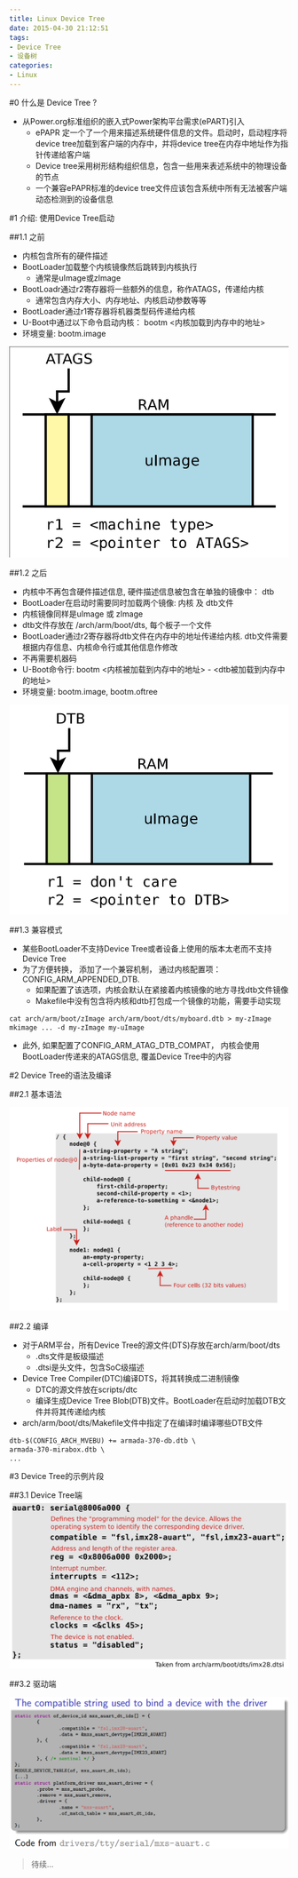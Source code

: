 ```yaml
---
title: Linux Device Tree
date: 2015-04-30 21:12:51
tags:
- Device Tree
- 设备树
categories:
- Linux
---
```


#0 什么是 Device Tree ?

* 从Power.org标准组织的嵌入式Power架构平台需求(ePART)引入
  * ePAPR 定一个了一个用来描述系统硬件信息的文件。启动时，启动程序将device tree加载到客户端的内存中，并将device tree在内存中地址作为指针传递给客户端
  * Device tree采用树形结构组织信息，包含一些用来表述系统中的物理设备的节点
  * 一个兼容ePAPR标准的device tree文件应该包含系统中所有无法被客户端动态检测到的设备信息

#1 介绍: 使用Device Tree启动

##1.1 之前

* 内核包含所有的硬件描述
* BootLoader加载整个内核镜像然后跳转到内核执行
  * 通常是uImage或zImage
* BootLoadr通过r2寄存器将一些额外的信息，称作ATAGS，传递给内核
  * 通常包含内存大小、内存地址、内核启动参数等等
* BootLoader通过r1寄存器将机器类型码传递给内核
* U-Boot中通过以下命令启动内核： bootm <内核加载到内存中的地址>
* 环境变量: bootm.image

![启动方式1](/images/2015-04-30/5f2dc406420db327698a1e3c8fff4.png)

##1.2 之后

* 内核中不再包含硬件描述信息, 硬件描述信息被包含在单独的镜像中： dtb
* BootLoader在启动时需要同时加载两个镜像: 内核 及 dtb文件
* 内核镜像同样是uImage 或 zImage
* dtb文件存放在 <kernel>/arch/arm/boot/dts, 每个板子一个文件
* BootLoader通过r2寄存器将dtb文件在内存中的地址传递给内核. dtb文件需要根据内存信息、内核命令行或其他信息作修改
* 不再需要机器码
* U-Boot命令行: bootm <内核被加载到内存中的地址> - <dtb被加载到内存中的地址>
* 环境变量: bootm.image, bootm.oftree

![启动方式2](/images/2015-04-30/a3a8187d30eb4e5085cf12cccacb6.png)

##1.3 兼容模式

* 某些BootLoader不支持Device Tree或者设备上使用的版本太老而不支持Device Tree
* 为了方便转换， 添加了一个兼容机制， 通过内核配置项： CONFIG_ARM_APPENDED_DTB.
  * 如果配置了该选项，内核会默认在紧接着内核镜像的地方寻找dtb文件镜像
  * Makefile中没有包含将内核和dtb打包成一个镜像的功能，需要手动实现
```
cat arch/arm/boot/zImage arch/arm/boot/dts/myboard.dtb > my-zImage
mkimage ... -d my-zImage my-uImage
```
* 此外, 如果配置了CONFIG_ARM_ATAG_DTB_COMPAT， 内核会使用BootLoader传递来的ATAGS信息, 覆盖Device Tree中的内容


#2 Device Tree的语法及编译

##2.1 基本语法

![dts语法](/images/2015-04-30/c57062f6ff3456416f7e1143822bb.png)

##2.2 编译

* 对于ARM平台，所有Device Tree的源文件(DTS)存放在arch/arm/boot/dts
    * .dts文件是板级描述
    * .dtsi是头文件，包含SoC级描述
* Device Tree Compiler(DTC)编译DTS，将其转换成二进制镜像
    * DTC的源文件放在scripts/dtc
    * 编译生成Device Tree Blob(DTB)文件。BootLoader在启动时加载DTB文件并将其传递给内核
* arch/arm/boot/dts/Makefile文件中指定了在编译时编译哪些DTB文件
```
dtb-$(CONFIG_ARCH_MVEBU) += armada-370-db.dtb \
armada-370-mirabox.dtb \
...
```

#3 Device Tree的示例片段

##3.1 Device Tree端
![dts示例](/images/2015-04-30/134be9b26c146e9e0252aaa971fdf.png)

##3.2 驱动端

![dts驱动](/images/2015-04-30/85380c03034a17323180d7757545b.png)


> 待续...